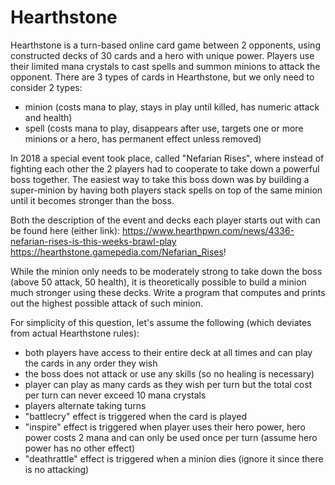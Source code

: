 Hearthstone
===========
Hearthstone is a turn-based online card game between 2 opponents, using constructed decks of 30 cards and a hero with unique power. Players use their limited mana crystals to cast spells and summon minions to attack the opponent. There are 3 types of cards in Hearthstone, but we only need to consider 2 types:

- minion (costs mana to play, stays in play until killed, has numeric attack and health)
- spell (costs mana to play, disappears after use, targets one or more minions or a hero, has permanent effect unless removed)

In 2018 a special event took place, called "Nefarian Rises", where instead of fighting each other the 2 players had to cooperate to take down a powerful boss together. The easiest way to take this boss down was by building a super-minion by having both players stack spells on top of the same minion until it becomes stronger than the boss.

Both the description of the event and decks each player starts out with can be found here (either link):
https://www.hearthpwn.com/news/4336-nefarian-rises-is-this-weeks-brawl-play
https://hearthstone.gamepedia.com/Nefarian_Rises!

While the minion only needs to be moderately strong to take down the boss (above 50 attack, 50 health), it is theoretically possible to build a minion much stronger using these decks. Write a program that computes and prints out the highest possible attack of such minion.

For simplicity of this question, let's assume the following (which deviates from actual Hearthstone rules):

- both players have access to their entire deck at all times and can play the cards in any order they wish
- the boss does not attack or use any skills (so no healing is necessary)
- player can play as many cards as they wish per turn but the total cost per turn can never exceed 10 mana crystals
- players alternate taking turns
- "battlecry" effect is triggered when the card is played
- "inspire" effect is triggered when player uses their hero power, hero power costs 2 mana and can only be used once per turn (assume hero power has no other effect)
- "deathrattle" effect is triggered when a minion dies (ignore it since there is no attacking)
